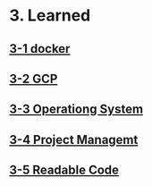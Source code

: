 # 3. Learned
## [3-1 docker](3-Learned/3-1-docker.md)
## [3-2 GCP](3-Learned/3-2-gcp.md)
## [3-3 Operationg System](3-Learned/3-3-os.md)
## [3-4 Project Managemt](3-Learned/3-4-projectmanagement.md)
## [3-5 Readable Code](3-Learned/3-5-readablecode.md)
